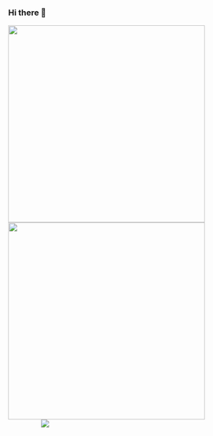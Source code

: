 ### Hi there 👋

<!--
**PaoloGuimalan/PaoloGuimalan** is a ✨ _special_ ✨ repository because its `README.md` (this file) appears on your GitHub profile.

Here are some ideas to get you started:

- 🔭 I’m currently working on ...
- 🌱 I’m currently learning ...
- 👯 I’m looking to collaborate on ...
- 🤔 I’m looking for help with ...
- 💬 Ask me about ...
- 📫 How to reach me: ...
- 😄 Pronouns: ...
- ⚡ Fun fact: ...
-->

<img src="https://github-readme-stats.vercel.app/api?username=PaoloGuimalan&show_icons=true&theme=radical" style="width: 400px; max-width: 100%" />
<img src="https://streak-stats.demolab.com?user=PaoloGuimalan&theme=radical" style="width: 400px; max-width: 100%" />
<p align="center" style="margin: 0; width: 150px">
  <img src="https://github-readme-stats.vercel.app/api/top-langs/?username=PaoloGuimalan&layout=compact&show_icons=true&theme=radical" />
</p>
